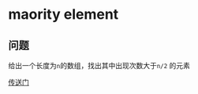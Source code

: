 # maority element
## 问题
给出一个长度为`n`的数组，找出其中出现次数大于`n/2` 的元素

[传送门](https://leetcode.com/problems/majority-element/description/)